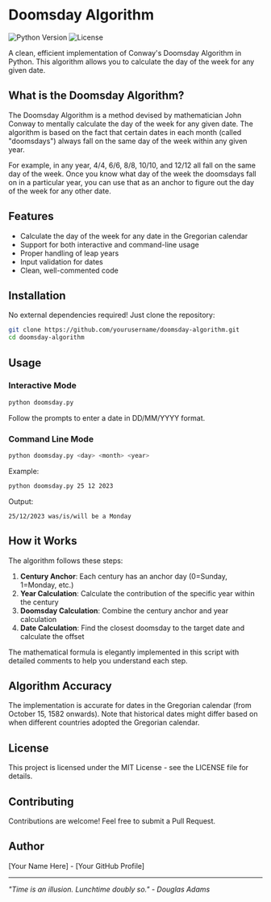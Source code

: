 # Doomsday Algorithm

![Python Version](https://img.shields.io/badge/python-3.6+-blue.svg)
![License](https://img.shields.io/badge/license-MIT-green.svg)

A clean, efficient implementation of Conway's Doomsday Algorithm in Python. This algorithm allows you to calculate the day of the week for any given date.

## What is the Doomsday Algorithm?

The Doomsday Algorithm is a method devised by mathematician John Conway to mentally calculate the day of the week for any given date. The algorithm is based on the fact that certain dates in each month (called "doomsdays") always fall on the same day of the week within any given year.

For example, in any year, 4/4, 6/6, 8/8, 10/10, and 12/12 all fall on the same day of the week. Once you know what day of the week the doomsdays fall on in a particular year, you can use that as an anchor to figure out the day of the week for any other date.

## Features

- Calculate the day of the week for any date in the Gregorian calendar
- Support for both interactive and command-line usage
- Proper handling of leap years
- Input validation for dates
- Clean, well-commented code

## Installation

No external dependencies required! Just clone the repository:

```bash
git clone https://github.com/yourusername/doomsday-algorithm.git
cd doomsday-algorithm
```

## Usage

### Interactive Mode

```bash
python doomsday.py
```

Follow the prompts to enter a date in DD/MM/YYYY format.

### Command Line Mode

```bash
python doomsday.py <day> <month> <year>
```

Example:
```bash
python doomsday.py 25 12 2023
```

Output:
```
25/12/2023 was/is/will be a Monday
```

## How it Works

The algorithm follows these steps:

1. **Century Anchor**: Each century has an anchor day (0=Sunday, 1=Monday, etc.)
2. **Year Calculation**: Calculate the contribution of the specific year within the century
3. **Doomsday Calculation**: Combine the century anchor and year calculation
4. **Date Calculation**: Find the closest doomsday to the target date and calculate the offset

The mathematical formula is elegantly implemented in this script with detailed comments to help you understand each step.

## Algorithm Accuracy

The implementation is accurate for dates in the Gregorian calendar (from October 15, 1582 onwards). Note that historical dates might differ based on when different countries adopted the Gregorian calendar.

## License

This project is licensed under the MIT License - see the LICENSE file for details.

## Contributing

Contributions are welcome! Feel free to submit a Pull Request.

## Author

[Your Name Here] - [Your GitHub Profile]

---

*"Time is an illusion. Lunchtime doubly so." - Douglas Adams*